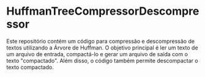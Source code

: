 # HuffmanTreeCompressorDescompressor
Este repositório contém um código para compressão e descompressão de textos utilizando a Árvore de Huffman. O objetivo principal é ler um texto de um arquivo de entrada, compactá-lo e gerar um arquivo de saída com o texto "compactado". Além disso, o código também permite descompactar o texto compactado.
